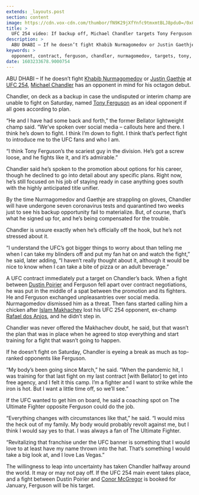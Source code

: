 ```yaml
--- 
extends: _layouts.post 
section: content 
image: https://cdn.vox-cdn.com/thumbor/fN9K29jXfYnfc9tmxmtBLJ8pdu0=/0x0:1920x1005/fit-in/1200x630/cdn.vox-cdn.com/uploads/chorus_asset/file/21974434/MichaelChandlerYT.jpg 
title: > 
  UFC 254 video: If backup off, Michael Chandler targets Tony Ferguson: ‘He’s got a screw loose, he fights like it, and it’s admirable’ 
description: > 
  ABU DHABI – If he doesn’t fight Khabib Nurmagomedov or Justin Gaethje at UFC 254, Michael Chandler has an opponent in mind for his octagon debut.I think he’s down to fight.I think that’s perfect fight to introduce me to the UFC fans and who I am.Chandler is unsure exactly when he’s officially off the hook, but he’s not stressed about it.If he doesn’t fight on Saturday, Chandler is eyeing a break as much as top-ranked opponents like Ferguson. 
keywords: > 
  opponent, contract, ferguson, chandler, nurmagomedov, targets, tony, fight, think, thats, michael, loose, screw, fights, video, ufc, hes 
date: 1603233678.9000754 
--- 
```

<div><p id="TtNNB6">ABU DHABI &#8211; If he doesn&#8217;t fight <a href="https://www.mmafighting.com/fighter/1480/khabib-nurmagomedov">Khabib Nurmagomedov</a> or <a href="https://www.mmafighting.com/fighter/1526/justin-gaethje">Justin Gaethje</a> at <a href="https://www.mmafighting.com/fight-card/1140/ufc-254">UFC 254</a>, <a href="https://www.mmafighting.com/fighter/455/michael-chandler">Michael Chandler</a> has an opponent in mind for his octagon debut. </p>
<p id="cPXAzl">Chandler, on deck as a backup in case the undisputed or interim champ are unable to fight on Saturday, named <a href="https://www.mmafighting.com/fighter/538/anthony-ferguson">Tony Ferguson</a> as an ideal opponent if all goes according to plan. </p>
<p id="8o2cHY">&#8220;He and I have had some back and forth,&#8221; the former Bellator lightweight champ said. &#8220;We&#8217;ve spoken over social media &#8211; callouts here and there. I think he&#8217;s down to fight. I think I&#8217;m down to fight. I think that&#8217;s perfect fight to introduce me to the UFC fans and who I am. </p>
<p id="QtgrOK">&#8220;I think Tony Ferguson&#8217;s the scariest guy in the division. He&#8217;s got a screw loose, and he fights like it, and it&#8217;s admirable.&#8221;</p>
<p id="Dlp052">Chandler said he&#8217;s spoken to the promotion about options for his career, though he declined to go into detail about any specific plans. Right now, he&#8217;s still focused on his job of staying ready in case anything goes south with the highly anticipated title unifier. </p>
<p id="xKxAkm">By the time Nurmagomedov and Gaethje are strappling on gloves, Chandler will have undergone seven coronavirus tests and quarantined two weeks just to see his backup opportunity fail to materialize. But, of course, that&#8217;s what he signed up for, and he&#8217;s being compensated for the trouble. </p>
<p id="yNuxF6">Chandler is unsure exactly when he&#8217;s officially off the hook, but he&#8217;s not stressed about it. </p>
<p id="3t0i6m">&#8220;I understand the UFC&#8217;s got bigger things to worry about than telling me when I can take my blinders off and put my fan hat on and watch the fight,&#8221; he said, later adding, &#8220;I haven&#8217;t really thought about it, although it would be nice to know when I can take a bite of pizza or an adult beverage.&#8221;</p>
<p id="YkzqgL">A UFC contract immediately put a target on Chandler&#8217;s back. When a fight between <a href="https://www.mmafighting.com/fighter/233/dustin-poirier">Dustin Poirier</a> and Ferguson fell apart over contract negotiations, he was put in the middle of a spat between the promotion and its fighters. He and Ferguson exchanged unpleasantries over social media. Nurmagomedov dismissed him as a threat. Then fans started calling him a chicken after <a href="https://www.mmafighting.com/fighter/3279/islam-makhachev">Islam Makhachev</a> lost his UFC 254 opponent, ex-champ <a href="https://www.mmafighting.com/fighter/796/rafael-dos-anjos">Rafael dos Anjos</a>, and he didn&#8217;t step in. </p>
<p id="xx0Zpn">Chandler was never offered the Makhachev doubt, he said, but that wasn&#8217;t the plan that was in place when he agreed to stop everything and start training for a fight that wasn&#8217;t going to happen. </p>
<p id="tSU92L">If he doesn&#8217;t fight on Saturday, Chandler is eyeing a break as much as top-ranked opponents like Ferguson.</p>
<p id="RQjcn3">&#8220;My body&#8217;s been going since March,&#8221; he said. &#8220;When the pandemic hit, I was training for that last fight on my last contract [with Bellator] to get into free agency, and I felt it this camp. I&#8217;m a fighter and I want to strike while the iron is hot. But I want a little time off, so we&#8217;ll see.&#8221;</p>
<p id="SCwKZp">If the UFC wanted to get him on board, he said a coaching spot on The Ultimate Fighter opposite Ferguson could do the job. </p>
<p id="JnMVHd">&#8220;Everything changes with circumstances like that,&#8221; he said. &#8220;I would miss the heck out of my family. My body would probably revolt against me, but I think I would say yes to that. I was always a fan of The Ultimate Fighter.</p>
<p id="5x0NAk">&#8220;Revitalizing that franchise under the UFC banner is something that I would love to at least have my name thrown into the hat. That&#8217;s something I would take a big look at, and I love Las Vegas.&#8221;</p>
<p id="bo2Ukb">The willingness to leap into uncertainty has taken Chandler halfway around the world. It may or may not pay off. If the UFC 254 main event takes place, and a fight between Dustin Poirier and <a href="https://www.mmafighting.com/fighter/1859/conor-mcgregor">Conor McGregor</a> is booked for January, Ferguson will be his target. </p>
  
</div>